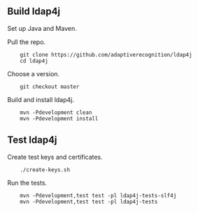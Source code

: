 ## Build ldap4j

Set up Java and Maven.

Pull the repo.
```console
    git clone https://github.com/adaptiverecognition/ldap4j
    cd ldap4j
```

Choose a version. 
```console
    git checkout master
```

Build and install ldap4j.
```console
    mvn -Pdevelopment clean
    mvn -Pdevelopment install
```


## Test ldap4j

Create test keys and certificates.
```console
    ./create-keys.sh
```

Run the tests.
```console
    mvn -Pdevelopment,test test -pl ldap4j-tests-slf4j 
    mvn -Pdevelopment,test test -pl ldap4j-tests 
```